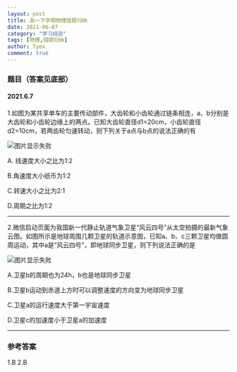 ```yaml
---
layout: post
title: 高一下学期物理错题归纳
date: 2021-06-07
category: "学习经验"
tags: [物理,错题归纳]
author: Tyex
comment: true
---
```


### 题目（答案见底部）

#### 2021.6.7

  1.如图为某共享单车的主要传动部件，大齿轮和小齿轮通过链条相连，a、b分别是大齿轮和小齿轮边缘上的两点。已知大齿轮直径d1=20cm，小齿轮直径d2=10cm，若两齿轮匀速转动，则下列关于a点与b点的说法正确的有

  ![图片显示失败](https://z3.ax1x.com/2021/06/07/2w1yvt.png)

  A. 线速度大小之比为1:2

  B.角速度大小纸币为1:2

  C.转速大小之比为2:1

  D.周期之比为1:2

---

  2.微信启动页面为我国新一代静止轨道气象卫星“风云四号”从太空拍摄的最新气象云图。如图所示是地球周围几颗卫星的轨道示意图，已知a、b、c三颗卫星均做圆周运动，其中a是“风云四号”，即地球同步卫星，则下列说法正确的是

  ![图片显示失败](https://z3.ax1x.com/2021/06/07/2w89YQ.png)

  A.卫星b的周期也为24h，b也是地球同步卫星

  B.卫星b运动到赤道上方时可以调整速度的方向变为地球同步卫星

  C.卫星a的运行速度大于第一宇宙速度

  D.卫星c的加速度小于卫星a的加速度

---

### 参考答案

1.B   2.B